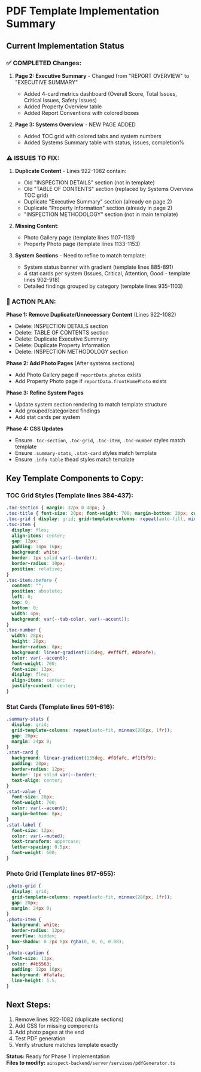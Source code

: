 # PDF Template Implementation Summary

## Current Implementation Status

### ✅ COMPLETED Changes:
1. **Page 2: Executive Summary** - Changed from "REPORT OVERVIEW" to "EXECUTIVE SUMMARY"
   - Added 4-card metrics dashboard (Overall Score, Total Issues, Critical Issues, Safety Issues)
   - Added Property Overview table
   - Added Report Conventions with colored boxes
   
2. **Page 3: Systems Overview** - NEW PAGE ADDED
   - Added TOC grid with colored tabs and system numbers
   - Added Systems Summary table with status, issues, completion%

### ⚠️ ISSUES TO FIX:
1. **Duplicate Content** - Lines 922-1082 contain:
   - Old "INSPECTION DETAILS" section (not in template)
   - Old "TABLE OF CONTENTS" section (replaced by Systems Overview TOC grid)  
   - Duplicate "Executive Summary" section (already on page 2)
   - Duplicate "Property Information" section (already in page 2)
   - "INSPECTION METHODOLOGY" section (not in main template)

2. **Missing Content**:
   - Photo Gallery page (template lines 1107-1131)
   - Property Photo page (template lines 1133-1153)

3. **System Sections** - Need to refine to match template:
   - System status banner with gradient (template lines 885-891)
   - 4 stat cards per system (Issues, Critical, Attention, Good - template lines 902-918)
   - Detailed findings grouped by category (template lines 935-1103)

### 🔧 ACTION PLAN:

**Phase 1: Remove Duplicate/Unnecessary Content** (Lines 922-1082)
- Delete: INSPECTION DETAILS section
- Delete: TABLE OF CONTENTS section  
- Delete: Duplicate Executive Summary
- Delete: Duplicate Property Information
- Delete: INSPECTION METHODOLOGY section

**Phase 2: Add Photo Pages** (After systems sections)
- Add Photo Gallery page if `reportData.photos` exists
- Add Property Photo page if `reportData.frontHomePhoto` exists

**Phase 3: Refine System Pages**
- Update system section rendering to match template structure
- Add grouped/categorized findings
- Add stat cards per system

**Phase 4: CSS Updates**
- Ensure `.toc-section`, `.toc-grid`, `.toc-item`, `.toc-number` styles match template
- Ensure `.summary-stats`, `.stat-card` styles match template
- Ensure `.info-table` thead styles match template

## Key Template Components to Copy:

### TOC Grid Styles (Template lines 384-437):
```css
.toc-section { margin: 32px 0 40px; }
.toc-title { font-size: 20px; font-weight: 700; margin-bottom: 20px; color: var(--ink); }
.toc-grid { display: grid; grid-template-columns: repeat(auto-fill, minmax(280px, 1fr)); gap: 12px; }
.toc-item { 
  display: flex;
  align-items: center;
  gap: 12px;
  padding: 14px 16px;
  background: white;
  border: 1px solid var(--border);
  border-radius: 10px;
  position: relative;
}
.toc-item::before {
  content: "";
  position: absolute;
  left: 0;
  top: 0;
  bottom: 0;
  width: 4px;
  background: var(--tab-color, var(--accent));
}
.toc-number {
  width: 28px;
  height: 28px;
  border-radius: 8px;
  background: linear-gradient(135deg, #eff6ff, #dbeafe);
  color: var(--accent);
  font-weight: 700;
  font-size: 13px;
  display: flex;
  align-items: center;
  justify-content: center;
}
```

### Stat Cards (Template lines 591-616):
```css
.summary-stats {
  display: grid;
  grid-template-columns: repeat(auto-fit, minmax(200px, 1fr));
  gap: 20px;
  margin: 24px 0;
}
.stat-card {
  background: linear-gradient(135deg, #f8fafc, #f1f5f9);
  padding: 20px;
  border-radius: 12px;
  border: 1px solid var(--border);
  text-align: center;
}
.stat-value {
  font-size: 28px;
  font-weight: 700;
  color: var(--accent);
  margin-bottom: 8px;
}
.stat-label {
  font-size: 12px;
  color: var(--muted);
  text-transform: uppercase;
  letter-spacing: 0.5px;
  font-weight: 600;
}
```

### Photo Grid (Template lines 617-655):
```css
.photo-grid {
  display: grid;
  grid-template-columns: repeat(auto-fit, minmax(280px, 1fr));
  gap: 20px;
  margin: 24px 0;
}
.photo-item {
  background: white;
  border-radius: 12px;
  overflow: hidden;
  box-shadow: 0 2px 8px rgba(0, 0, 0, 0.08);
}
.photo-caption {
  font-size: 13px;
  color: #4b5563;
  padding: 12px 16px;
  background: #fafafa;
  line-height: 1.5;
}
```

## Next Steps:
1. Remove lines 922-1082 (duplicate sections)
2. Add CSS for missing components
3. Add photo pages at the end
4. Test PDF generation
5. Verify structure matches template exactly

**Status:** Ready for Phase 1 implementation  
**Files to modify:** `ainspect-backend/server/services/pdfGenerator.ts`


